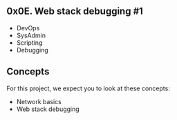## 0x0E. Web stack debugging #1

* DevOps
* SysAdmin
* Scripting
* Debugging


## Concepts
For this project, we expect you to look at these concepts:

* Network basics
* Web stack debugging

